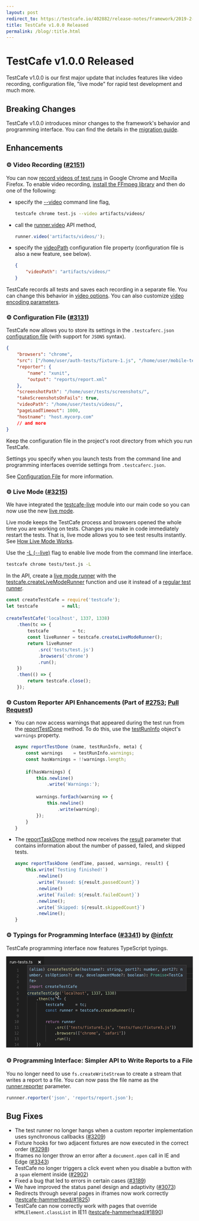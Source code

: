 ```yaml
---
layout: post
redirect_to: https://testcafe.io/402882/release-notes/framework/2019-2-7-testcafe-v1-0-0-released
title: TestCafe v1.0.0 Released
permalink: /blog/:title.html
---
```

# TestCafe v1.0.0 Released

TestCafe v1.0.0 is our first major update that includes features like video recording, configuration file, "live mode" for rapid test development and much more.

<!--more-->

## Breaking Changes

TestCafe v1.0.0 introduces minor changes to the framework's behavior and programming interface. You can find the details in the [migration guide](https://devexpress.github.io/testcafe/blog/migration-from-testcafe-v0-x-y-to-v1-0-0.html).

## Enhancements

### ⚙ Video Recording ([#2151](https://github.com/DevExpress/testcafe/issues/2151))

You can now [record videos of test runs](../documentation/guides/advanced-guides/screenshots-and-videos.md#record-videos) in Google Chrome and Mozilla Firefox. To enable video recording, [install the FFmpeg library](../documentation/guides/advanced-guides/screenshots-and-videos.md#prerequisites-for-video-recording) and then do one of the following:

* specify the [--video](../documentation/reference/command-line-interface.md#--video-basepath) command line flag,

    ```sh
    testcafe chrome test.js --video artifacts/videos/
    ```

* call the [runner.video](../documentation/reference/testcafe-api/runner/video.md) API method,

    ```js
    runner.video('artifacts/videos/');
    ```

* specify the [videoPath](../documentation/reference/configuration-file.md#videopath) configuration file property (configuration file is also a new feature, see below).

    ```json
    {
        "videoPath": "artifacts/videos/"
    }
    ```

TestCafe records all tests and saves each recording in a separate file. You can change this behavior in [video options](../documentation/guides/advanced-guides/screenshots-and-videos.md#basic-video-options). You can also customize [video encoding parameters](../documentation/guides/advanced-guides/screenshots-and-videos.md#video-encoding-options).

### ⚙ Configuration File ([#3131](https://github.com/DevExpress/testcafe/issues/3131))

TestCafe now allows you to store its settings in the `.testcaferc.json` [configuration file](../documentation/reference/configuration-file.md) (with support for `JSON5` syntax).

```json
{
    "browsers": "chrome",
    "src": ["/home/user/auth-tests/fixture-1.js", "/home/user/mobile-tests/"],
    "reporter": {
        "name": "xunit",
        "output": "reports/report.xml"
    },
    "screenshotPath": "/home/user/tests/screenshots/",
    "takeScreenshotsOnFails": true,
    "videoPath": "/home/user/tests/videos/",
    "pageLoadTimeout": 1000,
    "hostname": "host.mycorp.com"
    // and more
}
```

Keep the configuration file in the project's root directory from which you run TestCafe.

Settings you specify when you launch tests from the command line and programming interfaces override settings from `.testcaferc.json`.

See [Configuration File](../documentation/reference/configuration-file.md) for more information.

### ⚙ Live Mode ([#3215](https://github.com/DevExpress/testcafe/issues/3215))

We have integrated the [testcafe-live](https://github.com/DevExpress/testcafe-live) module into our main code so you can now use the new [live mode](../documentation/guides/basic-guides/run-tests.md#live-mode).

Live mode keeps the TestCafe process and browsers opened the whole time you are working on tests. Changes you make in code immediately restart the tests. That is, live mode allows you to see test results instantly. See [How Live Mode Works](../documentation/guides/basic-guides/run-tests.md#how-live-mode-works).

Use the [-L (--live)](../documentation/reference/command-line-interface.md#-l---live) flag to enable live mode from the command line interface.

```sh
testcafe chrome tests/test.js -L
```

In the API, create a [live mode runner](../documentation/reference/testcafe-api/livemoderunner.md) with the [testcafe.createLiveModeRunner](../documentation/reference/testcafe-api/testcafe/createlivemoderunner.md) function and use it instead of a [regular test runner](../documentation/reference/testcafe-api/runner/).

```js
const createTestCafe = require('testcafe');
let testcafe         = null;

createTestCafe('localhost', 1337, 1338)
    .then(tc => {
        testcafe         = tc;
        const liveRunner = testcafe.createLiveModeRunner();
        return liveRunner
            .src('tests/test.js')
            .browsers('chrome')
            .run();
    })
    .then(() => {
        return testcafe.close();
    });
```

### ⚙ Custom Reporter API Enhancements (Part of [#2753](https://github.com/DevExpress/testcafe/issues/2753); [Pull Request](https://github.com/DevExpress/testcafe/pull/3177))

* You can now access warnings that appeared during the test run from the [reportTestDone](../documentation/reference/plugin-api/reporter.md#reporttestdone) method. To do this, use the [testRunInfo](../documentation/reference/plugin-api/reporter.md#testruninfo-object) object's `warnings` property.

    ```js
    async reportTestDone (name, testRunInfo, meta) {
        const warnings    = testRunInfo.warnings;
        const hasWarnings = !!warnings.length;

        if(hasWarnings) {
            this.newline()
                .write('Warnings:');

            warnings.forEach(warning => {
                this.newline()
                    .write(warning);
            });
        }
    }
    ```

* The [reportTaskDone](../documentation/reference/plugin-api/reporter.md#reporttaskdone) method now receives the [result](../documentation/reference/plugin-api/reporter.md#result-object) parameter that contains information about the number of passed, failed, and skipped tests.

    ```js
    async reportTaskDone (endTime, passed, warnings, result) {
        this.write(`Testing finished!`)
            .newline()
            .write(`Passed: ${result.passedCount}`)
            .newline()
            .write(`Failed: ${result.failedCount}`)
            .newline();
            .write(`Skipped: ${result.skippedCount}`)
            .newline();
    }
    ```

### ⚙ Typings for Programming Interface ([#3341](https://github.com/DevExpress/testcafe/issues/3341)) by [@infctr](https://github.com/infctr)

TestCafe programming interface now features TypeScript typings.

![API Typings](../images/api-typings.png)

### ⚙ Programming Interface: Simpler API to Write Reports to a File

You no longer need to use `fs.createWriteStream` to create a stream that writes a report to a file. You can now pass the file name as the [runner.reporter](../documentation/reference/testcafe-api/runner/reporter.md) parameter.

```js
runnner.reporter('json', 'reports/report.json');
```

## Bug Fixes

* The test runner no longer hangs when a custom reporter implementation uses synchronous callbacks ([#3209](https://github.com/DevExpress/testcafe/issues/3209))
* Fixture hooks for two adjacent fixtures are now executed in the correct order ([#3298](https://github.com/DevExpress/testcafe/issues/3298))
* Iframes no longer throw an error after a `document.open` call in IE and Edge ([#3343](https://github.com/DevExpress/testcafe/issues/3343))
* TestCafe no longer triggers a click event when you disable a button with a `span` element inside ([#2902](https://github.com/DevExpress/testcafe/issues/2902))
* Fixed a bug that led to errors in certain cases ([#3189](https://github.com/DevExpress/testcafe/issues/3189))
* We have improved the status panel design and adaptivity ([#3073](https://github.com/DevExpress/testcafe/issues/3073))
* Redirects through several pages in iframes now work correctly ([testcafe-hammerhead/#1825](https://github.com/DevExpress/testcafe-hammerhead/issues/1825))
* TestCafe can now correctly work with pages that override `HTMLElement.classList` in IE11 ([testcafe-hammerhead/#1890](https://github.com/DevExpress/testcafe-hammerhead/issues/1890))